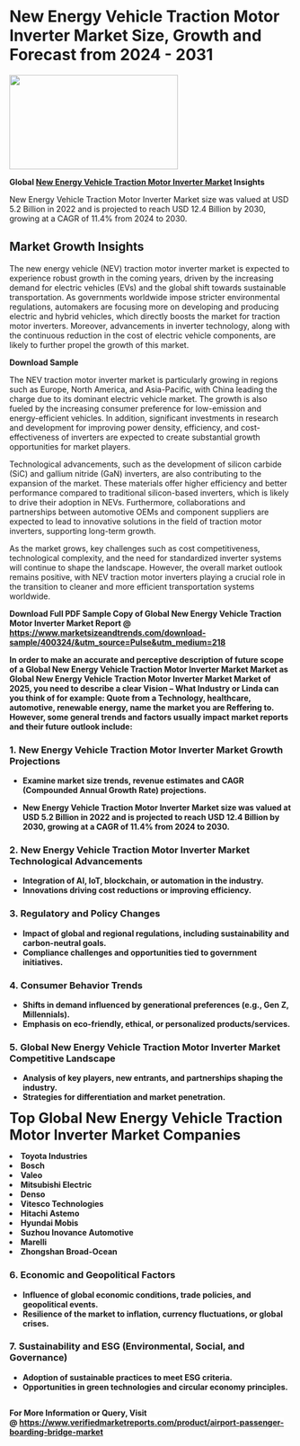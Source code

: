 <H1>New Energy Vehicle Traction Motor Inverter Market Size, Growth and Forecast from 2024 - 2031</H1><img class="aligncenter size-medium wp-image-584254" src="https://thirdeyenews.in/wp-content/uploads/2024/09/Global-Market-Research-300x168.jpeg" alt="" width="300" height="168" /><p><strong>Global&nbsp;<a href="https://www.marketsizeandtrends.com/download-sample/400324/&amp;utm_source=Pulse&amp;utm_medium=218">New Energy Vehicle Traction Motor Inverter Market</a> Insights</strong></p><p>New Energy Vehicle Traction Motor Inverter Market size was valued at USD 5.2 Billion in 2022 and is projected to reach USD 12.4 Billion by 2030, growing at a CAGR of 11.4% from 2024 to 2030.</p><p><h2>Market Growth Insights</h2> <p>The new energy vehicle (NEV) traction motor inverter market is expected to experience robust growth in the coming years, driven by the increasing demand for electric vehicles (EVs) and the global shift towards sustainable transportation. As governments worldwide impose stricter environmental regulations, automakers are focusing more on developing and producing electric and hybrid vehicles, which directly boosts the market for traction motor inverters. Moreover, advancements in inverter technology, along with the continuous reduction in the cost of electric vehicle components, are likely to further propel the growth of this market.</p> <p><strong>Download Sample</strong></p> <p>The NEV traction motor inverter market is particularly growing in regions such as Europe, North America, and Asia-Pacific, with China leading the charge due to its dominant electric vehicle market. The growth is also fueled by the increasing consumer preference for low-emission and energy-efficient vehicles. In addition, significant investments in research and development for improving power density, efficiency, and cost-effectiveness of inverters are expected to create substantial growth opportunities for market players.</p> <p>Technological advancements, such as the development of silicon carbide (SiC) and gallium nitride (GaN) inverters, are also contributing to the expansion of the market. These materials offer higher efficiency and better performance compared to traditional silicon-based inverters, which is likely to drive their adoption in NEVs. Furthermore, collaborations and partnerships between automotive OEMs and component suppliers are expected to lead to innovative solutions in the field of traction motor inverters, supporting long-term growth.</p> <p>As the market grows, key challenges such as cost competitiveness, technological complexity, and the need for standardized inverter systems will continue to shape the landscape. However, the overall market outlook remains positive, with NEV traction motor inverters playing a crucial role in the transition to cleaner and more efficient transportation systems worldwide.</p> <p><strong></p><p><span class=""><strong>Download Full PDF Sample Copy of Global New Energy Vehicle Traction Motor Inverter Market Report</strong> @ <a href="https://www.marketsizeandtrends.com/download-sample/400324/&amp;utm_source=Pulse&amp;utm_medium=218" target="_blank">https://www.marketsizeandtrends.com/download-sample/400324/&amp;utm_source=Pulse&amp;utm_medium=218</a></span></p><p>In order to make an accurate and perceptive description of future scope of a Global&nbsp;New Energy Vehicle Traction Motor Inverter Market Market as Global&nbsp;New Energy Vehicle Traction Motor Inverter Market Market of 2025, you need to describe a clear Vision &ndash; What Industry or Linda can you think of for example: Quote from a Technology, healthcare, automotive, renewable energy, name the market you are Reffering to. However, some general trends and factors usually impact market reports and their future outlook include:</p><h3>1.&nbsp;<strong>New Energy Vehicle Traction Motor Inverter Market Growth Projections</strong></h3><ul><li>Examine market size trends, revenue estimates and CAGR (Compounded Annual Growth Rate) projections.</li><li><p>New Energy Vehicle Traction Motor Inverter Market size was valued at USD 5.2 Billion in 2022 and is projected to reach USD 12.4 Billion by 2030, growing at a CAGR of 11.4% from 2024 to 2030.</p></li></ul><h3>2.&nbsp;<strong>New Energy Vehicle Traction Motor Inverter Market Technological Advancements</strong></h3><ul><li>Integration of AI, IoT, blockchain, or automation in the industry.</li><li>Innovations driving cost reductions or improving efficiency.</li></ul><h3>3.&nbsp;<strong>Regulatory and Policy Changes</strong></h3><ul><li>Impact of global and regional regulations, including sustainability and carbon-neutral goals.</li><li>Compliance challenges and opportunities tied to government initiatives.</li></ul><h3>4.&nbsp;<strong>Consumer Behavior Trends</strong></h3><ul><li>Shifts in demand influenced by generational preferences (e.g., Gen Z, Millennials).</li><li>Emphasis on eco-friendly, ethical, or personalized products/services.</li></ul><h3>5.&nbsp;<strong>Global New Energy Vehicle Traction Motor Inverter Market Competitive Landscape</strong></h3><ul><li>Analysis of key players, new entrants, and partnerships shaping the industry.</li><li>Strategies for differentiation and market penetration.</li></ul><p data-pm-slice="1 1 []"><span style="color: inherit; font-family: inherit; font-size: 25px;">Top Global New Energy Vehicle Traction Motor Inverter Market Companies</span></p><div class="" data-test-id=""><p><li>Toyota Industries</li><li> Bosch</li><li> Valeo</li><li> Mitsubishi Electric</li><li> Denso</li><li> Vitesco Technologies</li><li> Hitachi Astemo</li><li> Hyundai Mobis</li><li> Suzhou Inovance Automotive</li><li> Marelli</li><li> Zhongshan Broad-Ocean</li></p></div><h3>6.&nbsp;<strong>Economic and Geopolitical Factors</strong></h3><ul><li>Influence of global economic conditions, trade policies, and geopolitical events.</li><li>Resilience of the market to inflation, currency fluctuations, or global crises.</li></ul><h3>7.&nbsp;<strong>Sustainability and ESG (Environmental, Social, and Governance)</strong></h3><ul><li>Adoption of sustainable practices to meet ESG criteria.</li><li>Opportunities in green technologies and circular economy principles.</li></ul><h2><strong style="font-size: 14px;">For More Information or Query, Visit @&nbsp;</strong><a style="background-color: #ffffff; font-size: 14px;" href="https://www.marketsizeandtrends.com/report/new-energy-vehicle-traction-motor-inverter-market/" target="_blank">https://www.verifiedmarketreports.com/product/airport-passenger-boarding-bridge-market</a></h2>
